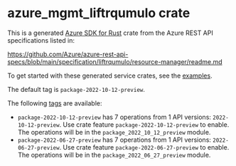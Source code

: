 # azure_mgmt_liftrqumulo crate

This is a generated [Azure SDK for Rust](https://github.com/Azure/azure-sdk-for-rust) crate from the Azure REST API specifications listed in:

https://github.com/Azure/azure-rest-api-specs/blob/main/specification/liftrqumulo/resource-manager/readme.md

To get started with these generated service crates, see the [examples](https://github.com/Azure/azure-sdk-for-rust/blob/main/services/README.md#examples).

The default tag is `package-2022-10-12-preview`.

The following [tags](https://github.com/Azure/azure-sdk-for-rust/blob/main/services/tags.md) are available:

- `package-2022-10-12-preview` has 7 operations from 1 API versions: `2022-10-12-preview`. Use crate feature `package-2022-10-12-preview` to enable. The operations will be in the `package_2022_10_12_preview` module.
- `package-2022-06-27-preview` has 7 operations from 1 API versions: `2022-06-27-preview`. Use crate feature `package-2022-06-27-preview` to enable. The operations will be in the `package_2022_06_27_preview` module.